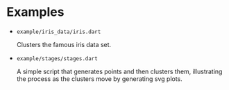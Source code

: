 # Examples

* `example/iris_data/iris.dart`

  Clusters the famous iris data set.

* `example/stages/stages.dart`

  A simple script that generates points and then clusters them, illustrating the process as the clusters move by generating svg plots.

